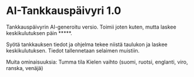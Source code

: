 # AI-Tankkauspäivyri 1.0
 Tankkauspäivyrin AI-generoitu versio. Toimii joten kuten, mutta laskee keskikulutuksen päin *****.

 Syötä tankkauksen tiedot ja ohjelma tekee niistä taulukon ja laskee keskikulutuksen.
 Tiedot tallennetaan selaimen muistiin.

 Muita ominaisuuksia:
 Tumma tila 
 Kielen vaihto (suomi, ruotsi, englanti, viro, ranska, venäjä)
